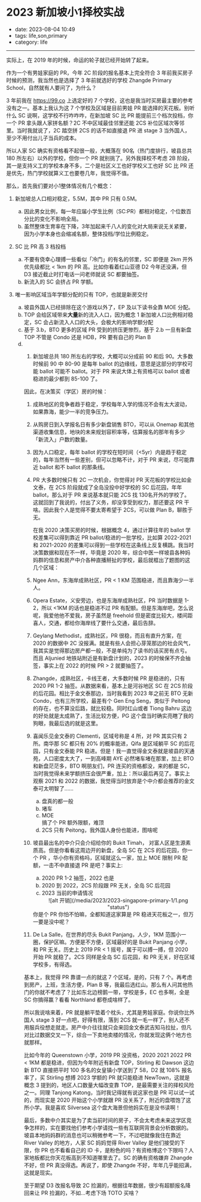 # 2023 新加坡小1择校实战

- date: 2023-08-04 10:49
- tags: life,son,primary
- category: life

-------------------

实际上，在 2019 年的时候，命运的轮子就已经开始转了起来。

作为一个有男娃家庭的 PR，今年 2C 阶段的报名基本上完全符合 3 年前我买房子时候的预测，我当然也是选择了 3 年前就选好的学校 Zhangde Primary School，自然就有人要问了，为什么？

3 年前我在 https://99.co 上选定好的 7 个学校，这也是我当时买房最主要的参考没有之一。基本上我认为这 7 个学校及区域是目前男娃 PR 能选择的天花板。别听什么 SC 说啊，这学校不行咋咋咋，在新加坡 SC 比 PR 能提前三个档次投档，你一个 PR 拿头跟人家拼名额？2C 不中区域最佳邻里还能 2CS 补位区域次等邻里。当时我就说了，2C 踏空拼 2CS 的话不如直接退 PR 进 stage 3 当外国人，至少不用付出儿子当兵的成本。

所以人家 SC 确实有资格看不起很一般，大概落在 90名（热门度排行，坡县总共 180 所左右）以外的学校，但你一个 PR 就别挑了。另外我择校不考虑 2B 阶段，其一是支持义工的学校本身不多，二个是社区义工也好学校义工也好 SC 比 PR 还是优先，热门学校就算义工也要卷几年，我觉得不值。

那么，首先我们要对小1整体情况有几个概念：

1. 新加坡总人口相对稳定，5.5M，其中 PR 只有 0.5M。
    <ol type="a">
    <li>因此男女比例，每一年应届小学生比例（SC:PR）都相对稳定，个位数百分比的变化不影响全局。</li>
    <li>虽然整体生育率在下降，3年加起来千八人的变化对大局来说无关紧要，因为小学本身也会缩减名额，整体投档/学位比例稳定。</li>
    </ol>

2. SC 比 PR 高 3 档投档
   <ol type="a">
   <li>不要有侥幸心理搏一些看似「冷门」的有名的邻里，SC 即便是 2km 开外优先级都比 < 1km 的 PR 高。比如你看着红山亚德 D2 今年还没满，但 D3 接近截止时打电话一问老师就说 SC 都要抽签。</li>
   <li>新流入的 SC 会挤占 PR 学额。</li>
   </ol>

3. 唯一影响区域当年学额分配的只有 TOP，也就是新房交付
   <ol type="a">
   <li>坡县外国人已经排除在这个游戏以外了，EP 及以下读书全靠 MOE 分配。</li>
   <li>TOP 会给区域带来<b>大量</b>新的流入人口，因为概念 1 新加坡人口比例相对稳定，SC 会占新流入人口的大头，会极大的影响学额分配</li>
   <li>基于 3.b，BTO 更多的区域 PR 受到的挤压更惨烈，基于 2.b 一旦有新盘 TOP 不管是 Condo 还是 HDB，PR 要有自己的 Plan B<li>
   <ol>

4. 新加坡总共 180 所左右的学校，大概可以分成前 90 和后 90。大多数时候前 90 中 80-90 是每年 ballot 的边缘线，意思是这部分的学校可能 ballot 可能不 ballot。对于 PR 来说大体上有资格可以 ballot 或者稳进的最少都到 85-100 了。
   
因此，在决策买（学区）房的时候：

1. 成熟地区的竞争者趋于稳定，学校每年入学的情况不会有太大波动，如果靠海，能少一半的竞争压力。
2. 从购房日到入学报名日有多少新盘销售 BTO，可以从 Onemap 和其他渠道收集信息，地块的未来规划容积率等，估算报名的那年有多少「新流入」户数的数量。
3. 因为人口稳定，每年 ballot 的学校在短时间（<5yr）内是趋于稳定的，每年当然有一些差别，但可以忽略不计，对于 PR 来说，尽可能靠近 ballot 和不 ballot 的那条线。
4. PR 大多数时候只有 2C 一次机会，你觉得对 PR 天花板的学校比如金文泰，在 2CS 阶段就成了全岛没投中好学校的 SC 后花园，年年 ballot，那么对于 PR 来说基本就只能 2CS 找 130名开外的学校了。这就回到了我说的，付出了义务，却没享受到权力，那还要这 PR 干啥。因此我个人是觉得不要太寄希望于 2CS，可以做 Plan B，聊胜于无。
   
   在我 2020 决策买房的时候，根据概念 4，通过计算往年的 ballot 学校差集可以得到靠近 PR ballot/稳进的一批学校，比如算 2022-2021 和 2021-2020 的差集可以得到一些学校在这条线上反复横跳。我当时决策数据和现在不一样，毕竟是 2020 年，综合中医一样坡县各种妈妈群的信息和房产中介各种直播掰扯的学校，最后就框出了题图的这几个区域：

1. Ngee Ann，东海岸成熟社区，PR < 1 KM 范围稳进，而且靠海少一半人。
2. Opera Estate，义安旁边，也是东海岸成熟社区，PR 当时数据是 1-2，所以 <1KM 的话也是稳进不过 PR 有配额。但是东海岸吧，怎么说呢，我爱他他不爱我，房子虽然是 freehold 但是密度比较大，楼间距喜人，交通，都给你海岸线了要什么交通，最后告辞。
3. Geylang Methodist，成熟社区，PR 很稳，而且有直升方案，在 2020 的数据中 2C 没报满。就是有些人会担心芽笼那边的社会风气，我其实是觉得那边房产都一般，不是单纯为了读书的话买房有点亏。而且 Aljunied 地铁站附近是有新盘计划的，2023 的时候保不齐会抽签，事实上在 2022 的时候 PR > 2 就要抽签了。
4. Zhangde，成熟社区，卡线王者，大多数时候 PR 是稳进的，只有 2020 PR 1-2 抽签。从数据来看，基本上是河谷地区 SC 在 2CS 阶段的后花园。相比于金文泰那边，当时我看到 2023 年之前无 BTO 无新 Condo，也有三所学校，最差有个 Gen Eng Seng，类似于 Peitong 的存在，也不算没后路，就比较稳。同时红山或者 Tiong Bahru 这边的好处就是太成熟了，生活比较方便，PG 这个盘当时确实亮瞎了我的狗眼，我最后选的就是这里。
5. 喜闻乐见金文泰的 Clementi，区域号称是 4 所，对 PR 其实只有 2所。南华那 SC 都只有 20% 的概率能进，Qifa 是区域躺平 SC 的后花园，只有金文泰能 PR 稳进。但是！我一直觉得金文泰就是坡县的天通苑，人口密度太大了，一到高峰期 AYE 必然堵车堵在那里，加上 BTO 和新盘茫茫多，BTO 啊朋友们，PR 连买的资格都没，来的都是 SC，当时我觉得未来学额挤压会很严重，加上：所以最后再见了。事实上观察 2021 和 2022 的数据，我觉得当时放弃是个中介都会推荐的金文泰可太明智了……
   <ol type="a">
   <li>盘真的都一般</li>
   <li>堵车</li>
   <li>MOE</li> 搞了个 PR 额外限额，难顶
   <li>2CS 只有 Peitong，我外国人身份也能进，图啥呢</li>
   </ol>

6. 坡县最出名的中介只会介绍给你的 Bukit Timah， 对富人区是生源素质高。但是你看看这周边开的新盘，全岛 SC 在 2CS 的后花园，你一个 PR ，华小你有资格吗，区域就这么一家，加上 MOE 限制 PR 配额，一击不中直接退 PR 是吧？事实上:
   <ol type="a">
   <li>2020 PR 1-2 抽签，2022 也是</li>
   <li>2020 到 2022，2CS 阶段跟 PR 无关，全岛 SC 后花园</li>
   <li>2023 当前的申请情况
   <center>![alt 开销](/media/2023/2023-singapore-primary-1/1.png "status")</center>
   </li>
   </ol>
   你是个 PR 你怕不怕嘛，全都知道这家算是 PR 稳进天花板之一，但万一要是没中呢？

7. De La Salle，在世界的尽头 Bukit Panjang，人少，1KM 范围小一圈，保护区嘛。方便是不方便，区域最好的是 Bukit Panjang 小学，和 PR 无关。历史上 2019 PR < 1 摇号，属于可以搏一搏，但 2020 开始 PR 就稳了。2CS 同样是全岛 SC 后花园，和 PR 无关，好在区域学校多，有得选。

基本上，我觉得 PR 靠谱一点的就这 7 个区域，是的，只有 7 个。再考虑到房产，上班，生活方便，Plan B 等，我最后选红山。那么有人问其他热门的你就不考虑了？比如东北边榜鹅一带，学校是多，EC 也多啊，全是 SC 你搞得赢？看看 Northland 都卷成啥样了。

所以我说啥来着，PR 就是躺平垫着个枕头，尤其是男娃家庭。你说你比外国人 stage 3 好一点吧，好得有限，落到 2CS 就一毛一样了，别人还不用服兵役想走就走。房产中介往往就只会来回金文泰武吉知马拉扯，但凡对比过数据交叉一下，综合一下卖地卖楼的情况，你就发现这俩个地方也就那样。

比如今年的 Queenstown 小学，2019 PR 没资格，2020 2021 2022 PR < 1KM 都是稳进，但因为今年附近有新盘 TOP，Stirling 和 Dawson 这边新 BTO 直接把平时 100 多名的女皇镇小学送到了 58，D2 就 108% 报名率了，买 Stirling 想搏 2023 学额的 PR 就只能稳进 NewTown，这就是概念 3 提到的，地区人口数量大幅改变靠 TOP，是最需要关注的择校风险之一。同理 Tanjong Katong，当时我记得就有说这家也是 PR 可以试一试的，而现实是 2020 开始这个小学就跟 PR 没关系了，附近的盘喂饱了这所小学。我是喜欢 Silversea 这个盘大海景但他妈实在是没书读啊！

最后，多数中介其实是为了卖当前时间的房子，不会太考虑未来这学区竞争怎样的，实在要找他们参考小学请找一些有互联网背景会分析数据的。坡县本地妈妈群的消息也可以稍微参考一下，不过吧就像我住在靠近 River Valley 的地方，人家 SC 妈妈觉得 River Valley 是他们接受的下限，你 PR 也不看看自己的 ID 卡，是粉色的吗？有资格博这个下限吗？人家地板都比你天花板高到不知道哪里去了。SC 的确有资格嫌弃 Zhangde 不好，但 PR 真没得选。再说了，即使 Zhangde 不好，年年几乎能招满，这就是现实。

至于期望 D3 改报名导致 2C 捡漏的，根据往年数据，很少有超额报名降回来让 PR 捡漏的，不如…考虑下场 TOTO 买啥？